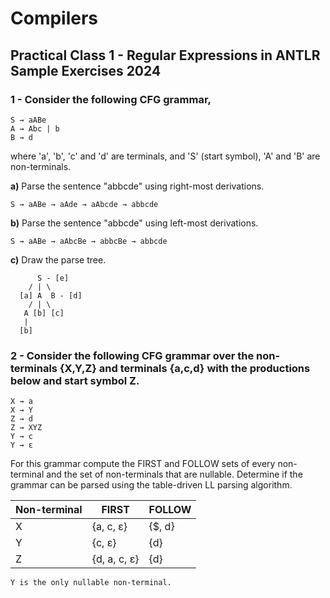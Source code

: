 # Compilers

## Practical Class 1 - Regular Expressions in ANTLR Sample Exercises 2024

### 1 - Consider the following CFG grammar,
```
S → aABe
A → Abc | b
B → d
```
where 'a', 'b', 'c' and 'd' are terminals, and 'S' (start symbol), 'A' and 'B' are non-terminals.

**a)** Parse the sentence "abbcde" using right-most derivations.
```
S → aABe → aAde → aAbcde → abbcde
```

**b)** Parse the sentence "abbcde" using left-most derivations.
```
S → aABe → aAbcBe → abbcBe → abbcde
```

**c)** Draw the parse tree.
```
      S - [e]
    / | \ 
  [a] A  B - [d]
    / | \
   A [b] [c]
   |
  [b]
```

### 2 - Consider the following CFG grammar over the non-terminals {X,Y,Z} and terminals {a,c,d} with the productions below and start symbol Z.
```
X → a
X → Y
Z → d
Z → XYZ
Y → c
Y → ε
```
For this grammar compute the FIRST and FOLLOW sets of every non-terminal and the set of non-terminals
that are nullable. Determine if the grammar can be parsed using the table-driven LL parsing algorithm.

Non-terminal | FIRST | FOLLOW
|-|-|-|
X | {a, c, ε} | {$, d}
Y | {c, ε} | {d}
Z | {d, a, c, ε} | {d}

```Y is the only nullable non-terminal.```
